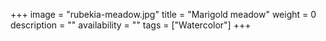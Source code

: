 +++
image = "rubekia-meadow.jpg"
title = "Marigold meadow"
weight = 0
description = ""
availability = ""
tags = ["Watercolor"]
+++
